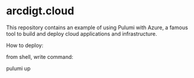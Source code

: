 # arcdigt.cloud

This repository contains an example of using Pulumi with Azure, a famous tool to build and deploy cloud applications and infrastructure.

How to deploy:

from shell, write command:

pulumi up 